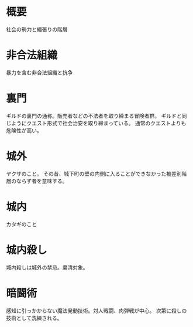 # 概要
社会の勢力と縄張りの階層

# 非合法組織
暴力を含む非合法組織と抗争

# 裏門
ギルドの裏門の通称。販売者などの不法者を取り締まる冒険者群。
ギルドと同じようにクエスト形式で社会治安を取り締まっている。
通常のクエストよりも危険性が高い。

# 城外
ヤクザのこと。
その昔、城下町の壁の内側に入ることができなかった被差別階層のならず者を意味する。

# 城内
カタギのこと

# 城内殺し
城内殺しは城外の禁忌。粛清対象。

# 暗闘術
感知に引っかからない魔法発動技術。対人戦闘、肉弾戦が中心。
次第に殺しの技術として洗練される。
